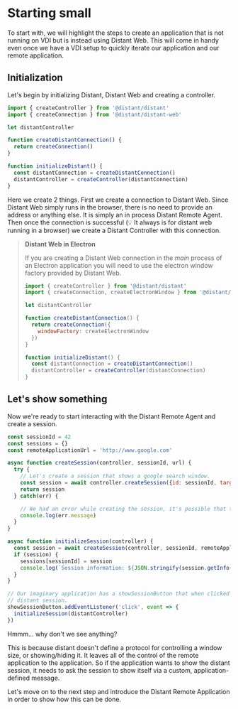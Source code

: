 # Starting small

To start with, we will highlight the steps to create an application that is not running on VDI but is instead using Distant Web. This will come in handy even once we have a VDI setup to quickly iterate our application and our remote application.

## Initialization

Let's begin by initializing Distant, Distant Web and creating a controller.

```javascript {highlight:['1-2',7,12]}
import { createController } from '@distant/distant'
import { createConnection } from '@distant/distant-web'

let distantController

function createDistantConnection() {
  return createConnection()
}

function initializeDistant() {
  const distantConnection = createDistantConnection()
  distantController = createController(distantConnection)
}
```

Here we create 2 things. First we create a connection to Distant Web. Since Distant Web simply runs in the browser, there is no need to provide an address or anything else. It is simply an in process Distant Remote Agent. Then once the connection is successful (💡 It always is for distant web running in a browser) we create a Distant Controller with this connection.

<blockquote>

  __Distant Web in Electron__

  If you are creating a Distant Web connection in the *main* process of an Electron application you will need to use the electron window factory provided by Distant Web.

  ```javascript {highlight:[2,8]}
  import { createController } from '@distant/distant'
  import { createConnection, createElectronWindow } from '@distant/distant-web'

  let distantController

  function createDistantConnection() {
    return createConnection({
      windowFactory: createElectronWindow
    })
  }

  function initializeDistant() {
    const distantConnection = createDistantConnection()
    distantController = createController(distantConnection)
  }
  ```

</blockquote>

## Let's show something

Now we're ready to start interacting with the Distant Remote Agent and create a session.

```javascript {highlight:[7,19]}
const sessionId = 42
const sessions = {}
const remoteApplicationUrl = 'http://www.google.com'

async function createSession(controller, sessionId, url) {
  try {
    // Let's create a session that shows a google search window.
    const session = await controller.createSession({id: sessionId, targetUrl: url, timeout: 5000 })
    return session
  } catch(err) {

    // We had an error while creating the session, it's possible that the creation timed-out.
    console.log(err.message)
  }
}

async function initializeSession(controller) {
  const session = await createSession(controller, sessionId, remoteApplicationUrl)
  if (session) {
    sessions[sessionId] = session
    console.log(`Session information: ${JSON.stringify(session.getInfo())}`)
  }
}

// Our imaginary application has a showSessionButton that when clicked should show the
// distant session.
showSessionButton.addEventListener('click', event => {
  initializeSession(distantController)
})

```

Hmmm... why don't we see anything?

This is because distant doesn't define a protocol for controlling a window size, or showing/hiding it. It leaves all of the control of the remote application to the application. So if the application wants to show the distant session, it needs to ask the session to show itself via a custom, application-defined message.

Let's move on to the next step and introduce the Distant Remote Application in order to show how this can be done.
